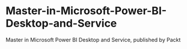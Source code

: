 


# Master-in-Microsoft-Power-BI-Desktop-and-Service
Master in Microsoft Power BI Desktop and Service, published by Packt
